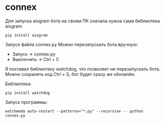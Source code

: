 # connex

Для запуска aiogram бота на своем ПК сначала нужна сама библиотека aiogram

`pip install aiogram`

Запуск файла connex.py
Можно перезапускать бота вручную:
- Запуск -> connex.py 
- Выключить -> Ctrl + C

Я поставил библиотеку watchdog, что позволяет не перезапускать бота.
Можно сохранять код Ctrl + S, бот будет сразу же обновлён.

Библиотека:

`pip install watchdog`

Запуск программы:

`watchmedo auto-restart --patterns="*.py" --recursive -- python connex.py`
